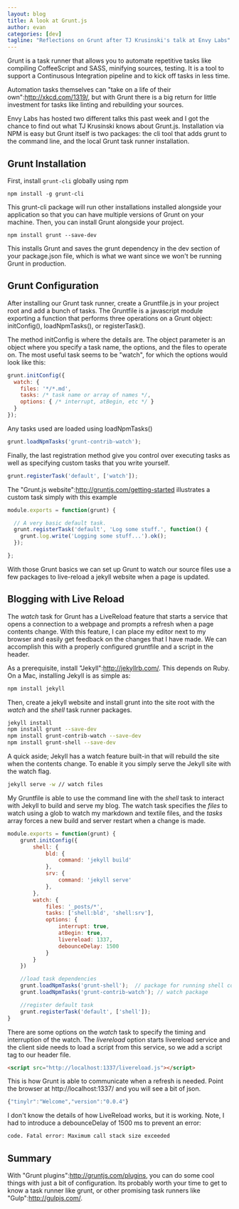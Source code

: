 ```yaml
---
layout: blog
title: A look at Grunt.js
author: evan
categories: [dev]
tagline: "Reflections on Grunt after TJ Krusinski's talk at Envy Labs"
---
```


Grunt is a task runner that allows you to automate repetitive tasks like compiling CoffeeScript and SASS, minifying sources, testing. It is a tool to support a Continusous Integration pipeline and to kick off tasks in less time.

Automation tasks themselves can "take on a life of their own":http://xkcd.com/1319/, but with Grunt there is a big return for little investment for tasks like linting and rebuilding your sources.

Envy Labs has hosted two different talks this past week and I got the chance to find out what  TJ Krusinski knows about Grunt.js. Installation via NPM is easy but Grunt itself is two packages: the cli tool that adds grunt to the command line, and the local Grunt task runner installation.

## Grunt Installation

First, install `grunt-cli` globally using npm

```
npm install -g grunt-cli
```

This grunt-cli package will run other installations installed alongside your application so that you can have multiple versions of Grunt on your machine.  Then, you can install Grunt alongside your project.

```
npm install grunt --save-dev
```

This installs Grunt and saves the grunt dependency in the dev section of your package.json file, which is what we want since we won't be running Grunt in production.

## Grunt Configuration

After installing our Grunt task runner, create a Gruntfile.js in your project root and add a bunch of tasks. The Gruntfile is a javascript module exporting a function that performs three operations on a Grunt object: initConfig(), loadNpmTasks(), or registerTask().


The method initConfig is where the details are. The object parameter is an object where you specify a task name, the options, and the files to operate on. The most useful task seems to be "watch", for which the options would look like this:

```js
grunt.initConfig({
  watch: {
    files: '*/*.md',
    tasks: /* task name or array of names */,
    options: { /* interrupt, atBegin, etc */ }
  }
});
```

Any tasks used are loaded using loadNpmTasks()

```js
grunt.loadNpmTasks('grunt-contrib-watch');
```

Finally, the last registration method give you control over executing tasks as well as specifying custom tasks that you write yourself.

```js
grunt.registerTask('default', ['watch']);
```

The "Grunt.js website":http://gruntjs.com/getting-started illustrates a custom task simply with this example

```js
module.exports = function(grunt) {

  // A very basic default task.
  grunt.registerTask('default', 'Log some stuff.', function() {
    grunt.log.write('Logging some stuff...').ok();
  });

};
```


With those Grunt basics we can set up Grunt to watch our source files use a few packages to live-reload a jekyll website when a page is updated.

## Blogging with Live Reload

The _watch_ task for Grunt has a LiveReload feature that starts a service that opens a connection to a webpage and prompts a refresh when a page contents change. With this feature, I can place my editor next to my browser and easily get feedback on the changes that I have made.  We can accomplish this with a properly configured gruntfile and a script in the header.

As a prerequisite, install "Jekyll":http://jekyllrb.com/. This depends on Ruby. On a Mac, installing Jekyll is as simple as:

```Bash
npm install jekyll
```

Then, create a jekyll website and install grunt into the site root with the _watch_ and the _shell_ task runner packages.

```Bash
jekyll install
npm install grunt --save-dev
npm install grunt-contrib-watch --save-dev
npm install grunt-shell --save-dev
```
A quick aside; Jekyll has a watch feature built-in that will rebuild the site when the contents change. To enable it you simply serve the Jekyll site with the watch flag.

```Bash
jekyll serve -w // watch files
```

My Gruntfile is able to use the command line with the _shell_ task to interact with Jekyll to build and serve my blog. The watch task specifies the _files_ to watch using a glob to watch my markdown and textile files, and the _tasks_ array forces a new build and server restart when a change is made.

```js
module.exports = function(grunt) {
	grunt.initConfig({
		shell: {
			bld: {
				command: 'jekyll build'
			},
			srv: {
				command: 'jekyll serve'
			},
		},
		watch: {
			files: '_posts/*',
			tasks: ['shell:bld', 'shell:srv'],
			options: {
				interrupt: true,
				atBegin: true,
				livereload: 1337,
				debounceDelay: 1500
			}
		}
	})

	//load task dependencies
	grunt.loadNpmTasks('grunt-shell'); 	// package for running shell commands
	grunt.loadNpmTasks('grunt-contrib-watch'); // watch package

	//register default task
	grunt.registerTask('default', ['shell']);
}
```

There are some options on the _watch_ task to specify the timing and interruption of the watch. The _livereload_ option starts livereload service and the client side needs to load a script from this service, so we add a script tag to our header file.

```html
<script src="http://localhost:1337/livereload.js"></script>
```

This is how Grunt is able to communicate when a refresh is needed. Point the browser at http://localhost:1337/ and you will see a bit of json.

```js
{"tinylr":"Welcome","version":"0.0.4"}
```

I don't know the details of how LiveReload works, but it is working. Note, I had to introduce a debounceDelay of 1500 ms to prevent an error:

```Bash
code. Fatal error: Maximum call stack size exceeded
```

## Summary

With "Grunt plugins":http://gruntjs.com/plugins, you can do some cool things with just a bit of configuration. Its probably worth your time to get to know a task runner like grunt, or other promising task runners like "Gulp":http://gulpjs.com/.
